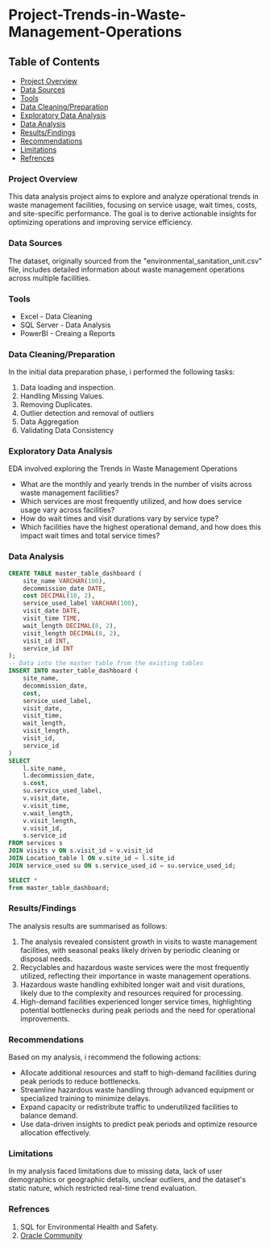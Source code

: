 # Project-Trends-in-Waste-Management-Operations

## Table of Contents

- [Project Overview](#project-Overview)
- [Data Sources](#data-sources)
- [Tools](#tools)
- [Data Cleaning/Preparation](#data-Cleaning/Preparation)
- [Exploratory Data Analysis](#exploratory-Data-Analysis)
- [Data Analysis](#data-Analysis)
- [Results/Findings](#results/Findings)
- [Recommendations](#recommendations)
- [Limitations](#limitations)
- [Refrences](#refrences)

### Project Overview

This data analysis project aims to explore and analyze operational trends in waste management facilities, focusing on service usage, wait times, costs, and site-specific performance. The goal is to derive actionable insights for optimizing operations and improving service efficiency.

### Data Sources

The dataset, originally sourced from the "environmental_sanitation_unit.csv" file, includes detailed information about waste management operations across multiple facilities.

### Tools

- Excel - Data Cleaning
- SQL Server - Data Analysis
- PowerBI - Creaing a Reports


### Data Cleaning/Preparation

In the initial data preparation phase, i performed the following tasks:
1. Data loading and inspection.
2. Handling Missing Values.
3. Removing Duplicates.
4. Outlier detection and removal of outliers
5. Data Aggregation
6. Validating Data Consistency


### Exploratory Data Analysis

EDA involved exploring the Trends in Waste Management Operations

- What are the monthly and yearly trends in the number of visits across waste management facilities?
- Which services are most frequently utilized, and how does service usage vary across facilities?
- How do wait times and visit durations vary by service type?
- Which facilities have the highest operational demand, and how does this impact wait times and total service times?

### Data Analysis

~~~sql
CREATE TABLE master_table_dashboard (
    site_name VARCHAR(100),
    decommission_date DATE,
    cost DECIMAL(10, 2),
    service_used_label VARCHAR(100),
    visit_date DATE,
    visit_time TIME,
    wait_length DECIMAL(8, 2),
    visit_length DECIMAL(8, 2),
    visit_id INT,
    service_id INT
);
-- Data into the master table from the existing tables
INSERT INTO master_table_dashboard (
    site_name,
    decommission_date,
    cost,
    service_used_label,
    visit_date,
    visit_time,
    wait_length,
    visit_length,
    visit_id,
    service_id
)
SELECT 
    l.site_name,
    l.decommission_date,
    s.cost,
    su.service_used_label,
    v.visit_date,
    v.visit_time,
    v.wait_length,
    v.visit_length,
    v.visit_id,
    s.service_id
FROM services s
JOIN visits v ON s.visit_id = v.visit_id
JOIN Location_table l ON v.site_id = l.site_id
JOIN service_used su ON s.service_used_id = su.service_used_id;

SELECT *
from master_table_dashboard;
~~~

### Results/Findings
The analysis results are summarised as follows:
1. The analysis revealed consistent growth in visits to waste management facilities, with seasonal peaks likely driven by periodic cleaning or disposal needs.
2. Recyclables and hazardous waste services were the most frequently utilized, reflecting their importance in waste management operations.
3. Hazardous waste handling exhibited longer wait and visit durations, likely due to the complexity and resources required for processing.
4. High-demand facilities experienced longer service times, highlighting potential bottlenecks during peak periods and the need for operational improvements.


### Recommendations

Based on my analysis, i recommend the following actions:
- Allocate additional resources and staff to high-demand facilities during peak periods to reduce bottlenecks.
- Streamline hazardous waste handling through advanced equipment or specialized training to minimize delays.
- Expand capacity or redistribute traffic to underutilized facilities to balance demand.
- Use data-driven insights to predict peak periods and optimize resource allocation effectively.

### Limitations

In my analysis faced limitations due to missing data, lack of user demographics or geographic details, unclear outliers, and the dataset's static nature, which restricted real-time trend evaluation.

### Refrences

1. SQL for Environmental Health and Safety.
2. [Oracle Community](https://community.oracle.com/customerconnect/discussion/604994/sql-for-environmental-health-and-safety)
